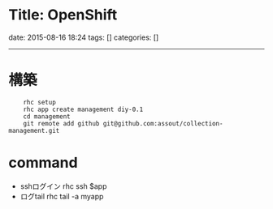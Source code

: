 Title: OpenShift
==========
date: 2015-08-16 18:24
tags: []
categories: []
- - -
# 構築
		rhc setup
		rhc app create management diy-0.1
		cd management
		git remote add github git@github.com:assout/collection-management.git

# command
* sshログイン
		rhc ssh $app
* ログtail
		rhc tail -a myapp

